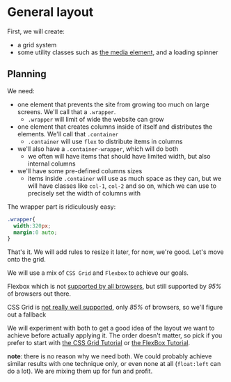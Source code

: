 # General layout

First, we will create:
  - a grid system
  - some utility classes such as [the media element](http://www.stubbornella.org/content/2010/06/25/the-media-object-saves-hundreds-of-lines-of-code/ ), and a loading spinner

## Planning

We need:
  - one element that prevents the site from growing too much on large screens. We'll call that a `.wrapper`.
    - `.wrapper` will limit of wide the website can grow
  - one element that creates columns inside of itself and distributes the elements. We'll call that `.container`
    - `.container` will use `flex` to distribute items in columns
  - we'll also have a `.container-wrapper`, which will do both
    - we often will have items that should have limited width, but also internal columns
  - we'll have some pre-defined columns sizes
    - items inside `.container` will use as much space as they can, but we will have classes like `col-1`, `col-2` and so on, which we can use to precisely set the width of columns with 

The wrapper part is ridiculously easy:

```css
.wrapper{
  width:320px;
  margin:0 auto;
}
```

That's it. We will add rules to resize it later, for now, we're good. Let's move onto the grid.

We will use a mix of `CSS Grid` and `Flexbox` to achieve our goals.

Flexbox which is not [supported by all browsers](https://caniuse.com/#feat=flexbox), but still supported by *95%* of browsers out there.

CSS Grid is [not really well supported](https://caniuse.com/#feat=css-grid), only *85%* of browsers, so we'll figure out a fallback

We will experiment with both to get a good idea of the layout we want to achieve before actually applying it. The order doesn't matter, so pick if you prefer to start with [the CSS Grid Tutorial](./Grid.md) or [the FlexBox Tutorial]('./Flex.md).

**note**: there is no reason why we need both. We could probably achieve similar results with one technique only, or even none at all (`float:left` can do a lot). We are mixing them up for fun and profit.